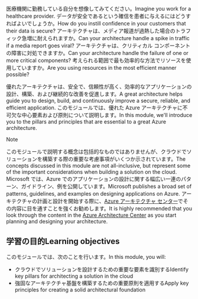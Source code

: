 <span data-ttu-id="181ea-101">医療機関に勤務している自分を想像してみてください。</span><span class="sxs-lookup"><span data-stu-id="181ea-101">Imagine you work for a healthcare provider.</span></span> <span data-ttu-id="181ea-102">データが安全であるという確信を患者に与えるにはどうすればよいでしょうか。</span><span class="sxs-lookup"><span data-stu-id="181ea-102">How do you instill confidence in your customers that their data is secure?</span></span> <span data-ttu-id="181ea-103">アーキテクチャは、メディア報道が過熱した場合のトラフィック急増に耐えられますか。</span><span class="sxs-lookup"><span data-stu-id="181ea-103">Can your architecture handle a spike in traffic if a media report goes viral?</span></span> <span data-ttu-id="181ea-104">アーキテクチャは、クリティカル コンポーネントの障害に対処できますか。</span><span class="sxs-lookup"><span data-stu-id="181ea-104">Can your architecture handle the failure of one or more critical components?</span></span> <span data-ttu-id="181ea-105">考えられる範囲で最も効率的な方法でリソースを使用していますか。</span><span class="sxs-lookup"><span data-stu-id="181ea-105">Are you using resources in the most efficient manner possible?</span></span>

<span data-ttu-id="181ea-106">優れたアーキテクチャは、安全で、信頼性が高く、効率的なアプリケーションの設計、構築、および継続的な改善を促進します。</span><span class="sxs-lookup"><span data-stu-id="181ea-106">A great architecture helps guide you to design, build, and continuously improve a secure, reliable, and efficient application.</span></span> <span data-ttu-id="181ea-107">このモジュールでは、優れた Azure アーキテクチャに不可欠な中心要素および原則について説明します。</span><span class="sxs-lookup"><span data-stu-id="181ea-107">In this module, we'll introduce you to the pillars and principles that are essential to a great Azure architecture.</span></span>

> [!NOTE]
> <span data-ttu-id="181ea-108">このモジュールで説明する概念は包括的なものではありませんが、クラウドでソリューションを構築する際の重要な考慮事項がいくつか示されています。</span><span class="sxs-lookup"><span data-stu-id="181ea-108">The concepts discussed in this module are not all-inclusive, but represent some of the important considerations when building a solution on the cloud.</span></span> <span data-ttu-id="181ea-109">Microsoft では、Azure でのアプリケーションの設計に関する幅広い一連のパターン、ガイドライン、例を公開しています。</span><span class="sxs-lookup"><span data-stu-id="181ea-109">Microsoft publishes a broad set of patterns, guidelines, and examples on designing applications on Azure.</span></span> <span data-ttu-id="181ea-110">アーキテクチャの計画と設計を開始する際に、[Azure アーキテクチャ センター](https://docs.microsoft.com/azure/architecture/)でその内容に目を通すことを強くお勧めします。</span><span class="sxs-lookup"><span data-stu-id="181ea-110">It is highly recommended that you look through the content in the [Azure Architecture Center](https://docs.microsoft.com/azure/architecture/) as you start planning and designing your architecture.</span></span>

## <a name="learning-objectives"></a><span data-ttu-id="181ea-111">学習の目的</span><span class="sxs-lookup"><span data-stu-id="181ea-111">Learning objectives</span></span>

<span data-ttu-id="181ea-112">このモジュールでは、次のことを行います。</span><span class="sxs-lookup"><span data-stu-id="181ea-112">In this module, you will:</span></span>

- <span data-ttu-id="181ea-113">クラウドでソリューションを設計するための重要な要素を識別する</span><span class="sxs-lookup"><span data-stu-id="181ea-113">Identify key pillars for architecting a solution in the cloud</span></span>
- <span data-ttu-id="181ea-114">強固なアーキテクチャ基盤を構築するための重要原則を適用する</span><span class="sxs-lookup"><span data-stu-id="181ea-114">Apply key principles for creating a solid architectural foundation</span></span>